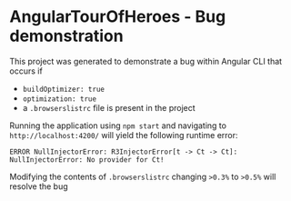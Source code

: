 # AngularTourOfHeroes - Bug demonstration

This project was generated to demonstrate a bug within Angular CLI that occurs if

- `buildOptimizer: true`
- `optimization: true`
- a `.browserslistrc` file is present in the project

Running the application using `npm start` and navigating to `http://localhost:4200/` will yield the following runtime error:

`ERROR NullInjectorError: R3InjectorError[t -> Ct -> Ct]: 
NullInjectorError: No provider for Ct!`

Modifying the contents of `.browserslistrc` changing `>0.3%` to `>0.5%` will resolve the bug
